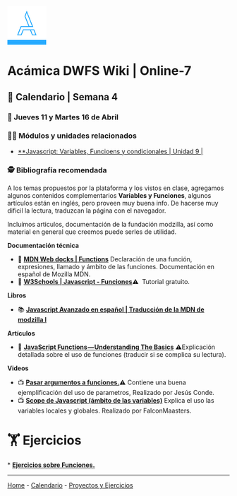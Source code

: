<img src="/assets/acamica.jpg">

# Acámica DWFS Wiki | Online-7

## 📅 Calendario | Semana 4

### 🔴 Jueves 11 y Martes 16 de Abril


### 👩‍💻 Módulos y unidades relacionados

* [**Javascript: Variables, Funcioens y condicionales | Unidad 9 |](https://www.acamica.com/cursos/380/javascript-variables)

### 🕵️ Bibliografía recomendada

A los temas propuestos por la plataforma y los vistos en clase, agregamos algunos contenidos complementarios **Variables y Funciones**, algunos artículos están en inglés, pero proveen muy buena info. De hacerse muy dificil la lectura, traduzcan la página con el navegador.

Incluímos articulos, documentación de la fundación modzilla, así como material en general que creemos puede serles de utilidad.

**Documentación técnica**

* 📄&nbsp;[**MDN Web docks | Functions**](https://developer.mozilla.org/es/docs/Web/JavaScript/Guide/Funciones)&nbsp;Declaración de una función, expresiones, llamado y ámbito de las funciones. Documentación en español de Mozilla MDN.
* 📄&nbsp;[**W3Schools | Javascript - Funciones**](https://www.w3schools.com/js/js_functions.asp)⚠️&nbsp; Tutorial gratuito.

**Libros**

* 📚&nbsp;[**Javascript Avanzado en español  | Traducción de la MDN de modzilla l**](../libros/javascript-avanzado-en-espanol.pdf)&nbsp;

**Artículos** 

* 📄&nbsp;[**JavaScript Functions — Understanding The Basics**](https://codeburst.io/javascript-functions-understanding-the-basics-207dbf42ed99)&nbsp;⚠️Explicación detallada sobre el uso de funciones (traducir si se complica su lectura).

**Videos**

* 📺&nbsp;[**Pasar argumentos a funciones.**](https://www.youtube.com/watch?v=I5sKiMMSAuk)</a>⚠️&nbsp;Contiene una buena ejemplificación del uso de parametros, Realizado por Jesús Conde.
* 📺&nbsp;[**Scope de Javascript (ámbito de las variables)**](https://www.youtube.com/watch?v=IaPnElNbnQg)&nbsp;Explica el uso las variables locales y globales. Realizado por FalconMaasters.

# 🏋 Ejercicios
*&nbsp;[**Ejercicios sobre Funciones.**](https://aprendemosjavascript.blogspot.com/2016/02/ejercicios-sobre-funciones.html)

---

[Home](/readme.md) - [Calendario](/semanas/calendario.md) - [Proyectos y Ejercicios](/proyectos-y-ejercicios.md)
